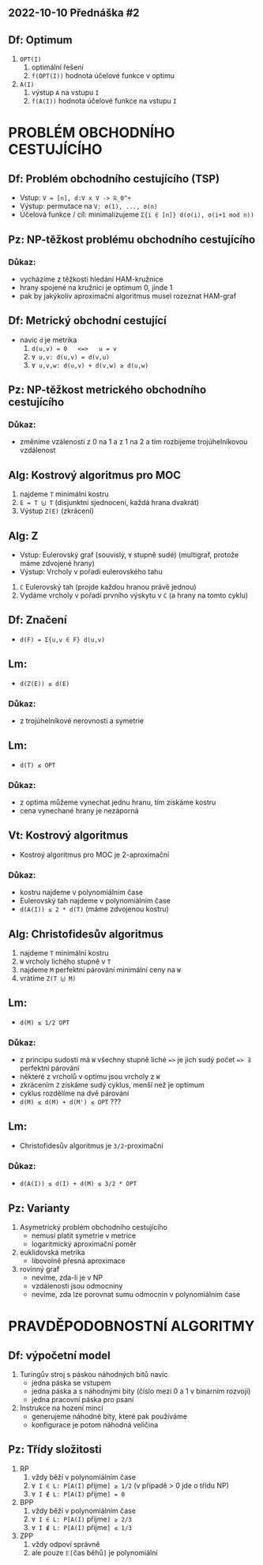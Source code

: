 2022-10-10
Přednáška #2
------------



Df: Optimum
-----------
1. `OPT(I)`
	1. optimální řešení
	2. `f(OPT(I))` 		hodnota účelové funkce v optimu
2. `A(I)`
	1. výstup `A` na vstupu `I`
	2. `f(A(I))`		hodnota účelové funkce na vstupu `I`



PROBLÉM OBCHODNÍHO CESTUJÍCÍHO
==============================

 
Df: Problém obchodního cestujícího (TSP)
----------------------------------------
- Vstup: 					`V = [n], d:V x V -> ℝ_0^+`
- Výstup: 					permutace na `V: σ(1), ..., σ(n)`
- Účelová funkce / cíl: 	minimalizujeme `Σ{i ∈ [n]} d(σ(i), σ(i+1 mod n))`


Pz: NP-těžkost problému obchodního cestujícího
----------------------------------------------
### Důkaz:
- vycházíme z těžkosti hledání HAM-kružnice
- hrany spojené na kružnici je optimum 0, jinde 1
- pak by jakýkoliv aproximační algoritmus musel rozeznat HAM-graf


Df: Metrický obchodní cestující
-------------------------------
- navíc `d` je metrika
	1. `d(u,v) = 0   <=>   u = v`
	2. `∀ u,v: d(u,v) = d(v,u)`
	3. `∀ u,v,w: d(u,v) + d(v,w) ≥ d(u,w)`
	

Pz: NP-těžkost metrického obchodního cestujícího
------------------------------------------------
### Důkaz:
- změníme vzálenosti z 0 na 1 a z 1 na 2 a tím rozbijeme trojúhelníkovou vzdálenost


Alg: Kostrový algoritmus pro MOC
---------------------------------
1. najdeme `T` 		minimální kostru
2. `E = T ⨄ T` 		(disjunktní sjednocení, každá hrana dvakrát)
3. Výstup `Z(E)` 	(zkrácení)


Alg: Z
------
- Vstup: Eulerovský graf  	(souvislý, `∀` stupně sudé) (multigraf, protože máme zdvojené hrany)
- Výstup: Vrcholy v pořadí eulerovského tahu

1. `C` Eulerovský tah 								(projde každou hranou právě jednou)
2. Vydáme vrcholy v pořadí prvního výskytu v `C` 	(a hrany na tomto cyklu)


Df: Značení
-----------
- `d(F) = Σ{u,v ∈ F} d(u,v)`


Lm:
---
- `d(Z(E)) ≤ d(E)`

### Důkaz:
- z trojúhelníkové nerovnosti a symetrie


Lm:
---
- `d(T) ≤ OPT`

### Důkaz:
- z optima můžeme vynechat jednu hranu, tím získáme kostru
- cena vynechané hrany je nezáporná


Vt: Kostrový algoritmus
-----------------------
- Kostroý algoritmus pro MOC je 2-aproximační

### Důkaz:
- kostru najdeme v polynomiálním čase
- Eulerovský tah najdeme v polynomiálním čase
- `d(A(I)) ≤ 2 * d(T)` 	(máme zdvojenou kostru)


Alg: Christofidesův algoritmus
------------------------------
1. najdeme `T` minimální kostru
2. `W` vrcholy lichého stupně v `T`
3. najdeme `M` perfektní párování minimální ceny na `W`
4. vrátíme `Z(T ⨄ M)`


Lm:
---
- `d(M) ≤ 1/2 OPT`

### Důkaz:
- z principu sudosti má `W` všechny stupně liché `=>` je jich sudý počet `=> ∃` perfektní párování
- některé z vrcholů v optimu jsou vrcholy z `W`
- zkrácením `Z` získáme sudý cyklus, menší než je optimum
- cyklus rozdělíme na dvě párování
- `d(M) ≤ d(M) + d(M') ≤ OPT` ???


Lm:
---
- Christofidesův algoritmus je `3/2`-proximační

### Důkaz:
- `d(A(I)) ≤ d(I) + d(M) ≤ 3/2 * OPT`


Pz: Varianty
------------
1. Asymetrický problém obchodního cestujícího
	+ nemusí platit symetrie v metrice
	+ logaritmický aproximační poměr
2. euklidovská metrika
	+ libovolně přesná aproximace
3. rovinný graf
	+ nevíme, zda-li je v NP
	+ vzdálenosti jsou odmocniny
	+ nevíme, zda lze porovnat sumu odmocnin v polynomiálním čase




PRAVDĚPODOBNOSTNÍ ALGORITMY
===========================

Df: výpočetní model
-------------------
1. Turingův stroj s páskou náhodných bitů navíc
	+ jedna páska se vstupem
	+ jedna páska a s náhodnými bity 	(číslo mezi 0 a 1 v binárním rozvoji)
	+ jedna pracovní páska pro psaní
2. Instrukce na hození mincí
	+ generujeme náhodné bity, které pak používáme
	+ konfigurace je potom náhodná veličina



Pz: Třídy složitosti
--------------------
1. RP
	1. vždy běží v polynomiálním čase
	2. `∀ I ∈ L: P[A(I)` přijme`] ≥ 1/2` 		(v případě > 0 jde o třídu NP)  
	3. `∀ I ∉ L: P[A(I)` přijme`] = 0`
2. BPP
	1. vždy běží v polynomiálním čase
	2. `∀ I ∈ L: P[A(I)` přijme`] ≥ 2/3`
	3. `∀ I ∉ L: P[A(I)` přijme`] ≤ 1/3`
3. ZPP
	1. vždy odpoví správně
	2. ale pouze `𝔼[`čas běhů`]` je polynomiální